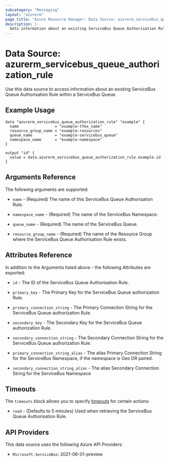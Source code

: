 ```yaml
---
subcategory: "Messaging"
layout: "azurerm"
page_title: "Azure Resource Manager: Data Source: azurerm_servicebus_queue_authorization_rule"
description: |-
  Gets information about an existing ServiceBus Queue Authorisation Rule within a ServiceBus Queue.
---
```


# Data Source: azurerm_servicebus_queue_authorization_rule

Use this data source to access information about an existing ServiceBus Queue Authorisation Rule within a ServiceBus Queue.

## Example Usage

```hcl
data "azurerm_servicebus_queue_authorization_rule" "example" {
  name                = "example-tfex_name"
  resource_group_name = "example-resources"
  queue_name          = "example-servicebus_queue"
  namespace_name      = "example-namespace"
}

output "id" {
  value = data.azurerm_servicebus_queue_authorization_rule.example.id
}
```

## Arguments Reference

The following arguments are supported:

* `name` - (Required) The name of this ServiceBus Queue Authorisation Rule.

* `namespace_name` - (Required) The name of the ServiceBus Namespace.

* `queue_name` - (Required) The name of the ServiceBus Queue.

* `resource_group_name` - (Required) The name of the Resource Group where the ServiceBus Queue Authorisation Rule exists.

## Attributes Reference

In addition to the Arguments listed above - the following Attributes are exported:

* `id` - The ID of the ServiceBus Queue Authorisation Rule.

* `primary_key` - The Primary Key for the ServiceBus Queue authorization Rule.

* `primary_connection_string` - The Primary Connection String for the ServiceBus Queue authorization Rule.

* `secondary_key` - The Secondary Key for the ServiceBus Queue authorization Rule.

* `secondary_connection_string` - The Secondary Connection String for the ServiceBus Queue authorization Rule.

* `primary_connection_string_alias` - The alias Primary Connection String for the ServiceBus Namespace, if the namespace is Geo DR paired.

* `secondary_connection_string_alias` - The alias Secondary Connection String for the ServiceBus Namespace

## Timeouts

The `timeouts` block allows you to specify [timeouts](https://www.terraform.io/language/resources/syntax#operation-timeouts) for certain actions:

* `read` - (Defaults to 5 minutes) Used when retrieving the ServiceBus Queue Authorisation Rule.

## API Providers
<!-- This section is generated, changes will be overwritten -->
This data source uses the following Azure API Providers:

* `Microsoft.ServiceBus`: 2021-06-01-preview

